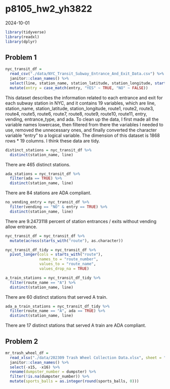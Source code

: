 p8105_hw2_yh3822
================
2024-10-01

``` r
library(tidyverse)
library(readxl)
library(dplyr)
```

## Problem 1

``` r
nyc_transit_df = 
  read_csv("./data/NYC_Transit_Subway_Entrance_And_Exit_Data.csv") %>%
  janitor::clean_names() %>%
  select(line, station_name, station_latitude, station_longitude, starts_with("route"), entry, vending, entrance_type, ada) %>%
  mutate(entry = case_match(entry, "YES" ~ TRUE, "NO" ~ FALSE))
```

This dataset describes the information related to each entrance and exit
for each subway station in NYC, and it contains 19 variables, which are
line, station_name, station_latitude, station_longitude, route1, route2,
route3, route4, route5, route6, route7, route8, route9, route10,
route11, entry, vending, entrance_type, and ada. To clean up the data, I
first made all the variable names lowercase, then filtered from there
the variables I needed to use, removed the unnecessary ones, and finally
converted the character variable “entry” to a logical variable. The
dimension of this dataset is 1868 rows \* 19 columns. I think these data
are tidy.

``` r
distinct_stations = nyc_transit_df %>%
  distinct(station_name, line)
```

There are 465 distinct stations.

``` r
ada_stations = nyc_transit_df %>%
  filter(ada == TRUE) %>%
  distinct(station_name, line)
```

There are 84 stations are ADA compliant.

``` r
no_vending_entry = nyc_transit_df %>%
  filter(vending == "NO" & entry == TRUE) %>%
  distinct(station_name, line)
```

There are 9.2473118 percent of station entrances / exits without vending
allow entrance.

``` r
nyc_transit_df = nyc_transit_df %>%
  mutate(across(starts_with("route"), as.character))

nyc_transit_df_tidy = nyc_transit_df %>%
  pivot_longer(cols = starts_with("route"),
               names_to = "route_number",   
               values_to = "route_name",    
               values_drop_na = TRUE)
```

``` r
a_train_stations = nyc_transit_df_tidy %>%
  filter(route_name == "A") %>%
  distinct(station_name, line)
```

There are 60 distinct stations that served A train.

``` r
ada_a_train_stations = nyc_transit_df_tidy %>%
  filter(route_name == "A", ada == TRUE) %>%
  distinct(station_name, line)
```

There are 17 distinct stations that served A train are ADA compliant.

## Problem 2

``` r
mr_trash_wheel_df = 
  read_xlsx("./data/202309 Trash Wheel Collection Data.xlsx", sheet = "Mr. Trash Wheel", skip = 1) %>%
  janitor::clean_names() %>%
  select(-x15, -x16) %>%
  rename(dumpster_number = dumpster) %>%
  filter(!is.na(dumpster_number)) %>%
  mutate(sports_balls = as.integer(round(sports_balls, 0)))
```
